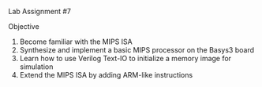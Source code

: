 Lab Assignment #7

Objective
1. Become familiar with the MIPS ISA
2. Synthesize and implement a basic MIPS processor on the Basys3 board
3. Learn how to use Verilog Text-IO to initialize a memory image for simulation
4. Extend the MIPS ISA by adding ARM-like instructions
